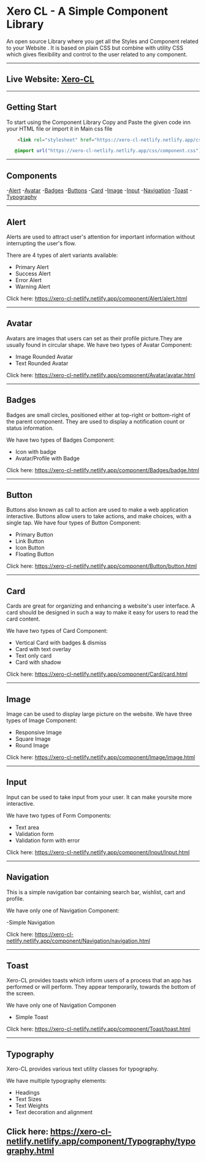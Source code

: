 # Xero CL - A Simple Component Library 

An open source Library where you get all the Styles and Component related to your Website . It is based on plain CSS but combine with utility CSS which gives flexibility and control to the user related to any component.

---

## Live Website: [Xero-CL](https://xero-cl-netlify.netlify.app/)

---

## Getting Start

To start using the Component Library Copy and Paste the given code inn your HTML file or import it in Main css file

```html
    <link rel="stylesheet" href="https://xero-cl-netlify.netlify.app/css/component.css"/>
```

```css
   @import url("https://xero-cl-netlify.netlify.app/css/component.css");
```

---

## Components

-[Alert](#alert)
-[Avatar](#avatar)
-[Badges](#badges)
-[Buttons](#buttons)
-[Card](#card)
-[Image](#image)
-[Input](#input)
-[Navigation](#navigation)
-[Toast](#toast)
-[Typography](#typography)

---

## Alert

Alerts are used to attract user's attention for important information without interrupting the user's flow.

There are 4 types of alert variants available:

- Primary Alert
- Success Alert
- Error Alert
- Warning Alert
 
Click here: https://xero-cl-netlify.netlify.app/component/Alert/alert.html

---

## Avatar

Avatars are images that users can set as their profile picture.They are usually found in circular shape.
We have two types of Avatar Component:

- Image Rounded Avatar
- Text Rounded Avatar

Click here: https://xero-cl-netlify.netlify.app/component/Avatar/avatar.html


---

## Badges

Badges are small circles, positioned either at top-right or bottom-right of the parent component. 
They are used to display a notification count or status information.

We have two types of Badges Component:

- Icon with badge
- Avatar/Profile with Badge

Click here: https://xero-cl-netlify.netlify.app/component/Badges/badge.html

---

## Button

Buttons also known as call to action are used to make a web application interactive. 
Buttons allow users to take actions, and make choices, with a single tap.
We have four types of Button Component:

- Primary Button
- Link Button
- Icon Button
- Floating Button


Click here: https://xero-cl-netlify.netlify.app/component/Button/button.html

---

## Card 

Cards are great for organizing and enhancing a website's user interface. 
A card should be designed in such a way to make it easy for users to read the card content.

We have two types of Card Component:

- Vertical Card with badges & dismiss
- Card with text overlay
- Text only card
- Card with shadow

Click here: https://xero-cl-netlify.netlify.app/component/Card/card.html

---

## Image

Image can be used to display large picture on the website.
We have three types of Image Component:

- Responsive Image
- Square Image
- Round Image

Click here: https://xero-cl-netlify.netlify.app/component/Image/image.html


---

## Input 

Input can be used to take input from your user. It can make yoursite more interactive.

We have two types of Form Components:

- Text area
- Validation form
- Validation form with error

Click here: https://xero-cl-netlify.netlify.app/component/Input/Input.html

---

## Navigation

This is a simple navigation bar containing search bar, wishlist, cart and profile.

We have only one of Navigation Component:

-Simple Navigation

Click here: https://xero-cl-netlify.netlify.app/component/Navigation/navigation.html

---

## Toast

Xero-CL provides toasts which inform users of a process that an app has performed or will perform. 
They appear temporarily, towards the bottom of the screen.

We have only one of Navigation Componen

- Simple Toast

Click here: https://xero-cl-netlify.netlify.app/component/Toast/toast.html

---
## Typography

Xero-CL provides various text utility classes for typography.

We have multiple typography elements:

- Headings
- Text Sizes
- Text Weights
- Text decoration and alignment

Click here: https://xero-cl-netlify.netlify.app/component/Typography/typography.html
---
